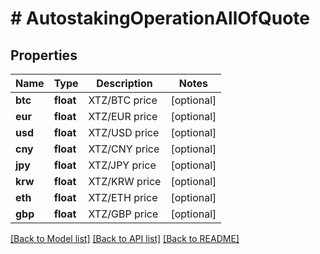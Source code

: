 # # AutostakingOperationAllOfQuote

## Properties

Name | Type | Description | Notes
------------ | ------------- | ------------- | -------------
**btc** | **float** | XTZ/BTC price | [optional]
**eur** | **float** | XTZ/EUR price | [optional]
**usd** | **float** | XTZ/USD price | [optional]
**cny** | **float** | XTZ/CNY price | [optional]
**jpy** | **float** | XTZ/JPY price | [optional]
**krw** | **float** | XTZ/KRW price | [optional]
**eth** | **float** | XTZ/ETH price | [optional]
**gbp** | **float** | XTZ/GBP price | [optional]

[[Back to Model list]](../../README.md#models) [[Back to API list]](../../README.md#endpoints) [[Back to README]](../../README.md)
